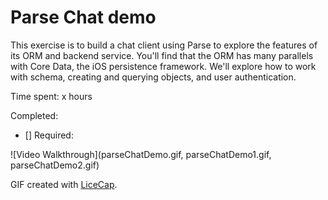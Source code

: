# Parse Chat demo

This exercise is to build a chat client using Parse to explore the features of its ORM and backend service. You'll find that the ORM has many parallels with Core Data, the iOS persistence framework. We'll explore how to work with schema, creating and querying objects, and user authentication.

Time spent: x hours

Completed:

* [] Required: 

![Video Walkthrough](parseChatDemo.gif, parseChatDemo1.gif, parseChatDemo2.gif)


GIF created with [LiceCap](http://www.cockos.com/licecap/).